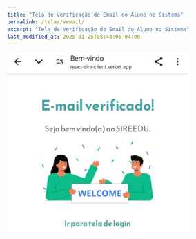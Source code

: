 ```yaml
---
title: "Tela de Verificação de Email do Aluno no Sistema"
permalink: /telas/vemail/
excerpt: "Tela de Verificação de Email do Aluno no Sistema"
last_modified_at: 2025-01-25T08:48:05-04:00
---
```


![telas](/assets/images/tela20.png)